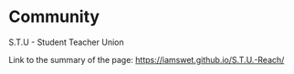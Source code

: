 # Community 

S.T.U - Student Teacher Union

Link to the summary of the page:
https://iamswet.github.io/S.T.U.-Reach/
